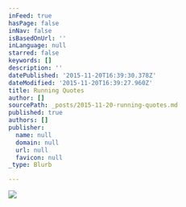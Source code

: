 ```yaml
---
inFeed: true
hasPage: false
inNav: false
isBasedOnUrl: ''
inLanguage: null
starred: false
keywords: []
description: ''
datePublished: '2015-11-20T16:39:30.378Z'
dateModified: '2015-11-20T16:39:27.960Z'
title: Running Quotes
author: []
sourcePath: _posts/2015-11-20-running-quotes.md
published: true
authors: []
publisher:
  name: null
  domain: null
  url: null
  favicon: null
_type: Blurb

---
```

![](https://the-grid-user-content.s3-us-west-2.amazonaws.com/c7cde9f0-5d39-46a5-b07c-5e4c4bc9740d.png)